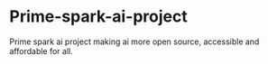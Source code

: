 # Prime-spark-ai-project
Prime spark ai project making ai more open source, accessible  and  affordable for all. 
